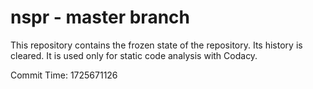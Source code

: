 # nspr - master branch

This repository contains the frozen state of the repository.
Its history is cleared. It is used only for static code
analysis with Codacy.

Commit Time: 1725671126